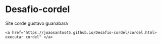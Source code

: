 # Desafio-cordel
 Site corde gustavo guanabara 

    <a href="https://joaosantos45.github.io/Desafio-cordel/cordel.html> executar cordel" </a>

